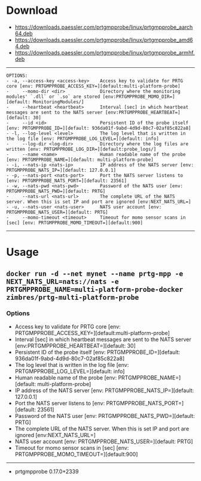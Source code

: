 # Download
- https://downloads.paessler.com/prtgmpprobe/linux/prtgmpprobe_aarch64.deb
- https://downloads.paessler.com/prtgmpprobe/linux/prtgmpprobe_amd64.deb
- https://downloads.paessler.com/prtgmpprobe/linux/prtgmpprobe_armhf.deb

---
```
OPTIONS:
- -a, --access-key <access-key>    Access key to validate for PRTG core [env: PRTGMPPROBE_ACCESS_KEY=][default:multi-platform-probe]
-     --momo-dir <dir>             Directory where the monitoring modules' `.dll` or `.so` are stored [env:PRTGMPPROBE_MOMO_DIR=][default: MonitoringModules/]
-     --heartbeat <heartbeat>      Interval [sec] in which heartbeat messages are sent to the NATS server [env:PRTGMPPROBE_HEARTBEAT=][default: 30]
-     --id <id>                    Persistent ID of the probe itself [env: PRTGMPPROBE_ID=][default: 936da01f-9abd-4d9d-80c7-02af85c822a8]
- -l, --log-level <level>          The log level that is written in the log file [env: PRTGMPPROBE_LOG_LEVEL=][default: info]
-     --log-dir <log-dir>          Directory where the log files are written [env: PRTGMPPROBE_LOG_DIR=][default:probe_logs/]
-     --name <name>                Human readable name of the probe [env: PRTGMPPROBE_NAME=][default: multi-platform-probe]
- -i, --nats-ip <nats-ip>          IP address of the NATS server [env: PRTGMPPROBE_NATS_IP=][default: 127.0.0.1]
- -p, --nats-port <nats-port>      Port the NATS server listens to [env: PRTGMPPROBE_NATS_PORT=][default: 23561]
- -w, --nats-pwd <nats-pwd>        Password of the NATS user [env: PRTGMPPROBE_NATS_PWD=][default: PRTG]
-     --nats-url <nats-url>        The complete URL of the NATS server. When this is set IP and port are ignored [env:NEXT_NATS_URL=]
- -u, --nats-user <nats-user>      NATS user account [env: PRTGMPPROBE_NATS_USER=][default: PRTG]
-     --momo-timeout <timeout>     Timeout for momo sensor scans in [sec] [env: PRTGMPPROBE_MOMO_TIMEOUT=][default:900]
```
---
# Usage
`docker run -d --net mynet --name prtg-mpp -e NEXT_NATS_URL=nats://nats -e PRTGMPPROBE_NAME=multi-platform-probe-docker zimbres/prtg-multi-platform-probe`
---
### Options
- Access key to validate for PRTG core [env: PRTGMPPROBE_ACCESS_KEY=][default:multi-platform-probe]
- Interval [sec] in which heartbeat messages are sent to the NATS server [env:PRTGMPPROBE_HEARTBEAT=][default: 30]
- Persistent ID of the probe itself [env: PRTGMPPROBE_ID=][default: 936da01f-9abd-4d9d-80c7-02af85c822a8]
- The log level that is written in the log file [env: PRTGMPPROBE_LOG_LEVEL=][default: info]
- Human readable name of the probe [env: PRTGMPPROBE_NAME=][default: multi-platform-probe]
- IP address of the NATS server [env: PRTGMPPROBE_NATS_IP=][default: 127.0.0.1]
- Port the NATS server listens to [env: PRTGMPPROBE_NATS_PORT=][default: 23561]
- Password of the NATS user [env: PRTGMPPROBE_NATS_PWD=][default: PRTG]
- The complete URL of the NATS server. When this is set IP and port are ignored [env:NEXT_NATS_URL=]
- NATS user account [env: PRTGMPPROBE_NATS_USER=][default: PRTG]
- Timeout for momo sensor scans in [sec] [env: PRTGMPPROBE_MOMO_TIMEOUT=][default:900]

---
* prtgmpprobe 0.17.0+2339
